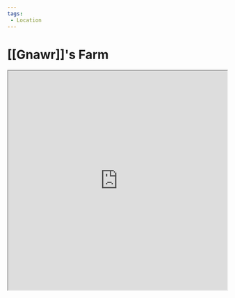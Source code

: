 ```yaml
---
tags:
 - Location
---
```


# [[Gnawr]]'s Farm

<iframe src="https://watabou.github.io/dwellings/?seed=1745428259&tags=basement,large,low" style="width: 100%;aspect-ratio:1/1;" />
